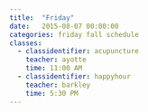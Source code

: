```yaml
---
title:  "Friday"
date:   2015-08-07 00:00:00
categories: friday fall schedule
classes:
  - classidentifier: acupuncture
    teacher: ayotte
    time: 11:00 AM
  - classidentifier: happyhour
    teacher: barkley
    time: 5:30 PM
---
```

